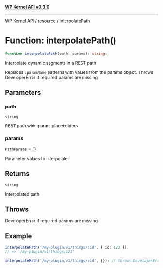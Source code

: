 [**WP Kernel API v0.3.0**](../../README.md)

---

[WP Kernel API](../../README.md) / [resource](../README.md) / interpolatePath

# Function: interpolatePath()

```ts
function interpolatePath(path, params): string;
```

Interpolate dynamic segments in a REST path

Replaces `:paramName` patterns with values from the params object.
Throws DeveloperError if required params are missing.

## Parameters

### path

`string`

REST path with :param placeholders

### params

[`PathParams`](../type-aliases/PathParams.md) = `{}`

Parameter values to interpolate

## Returns

`string`

Interpolated path

## Throws

DeveloperError if required params are missing

## Example

```ts
interpolatePath('/my-plugin/v1/things/:id', { id: 123 });
// => '/my-plugin/v1/things/123'

interpolatePath('/my-plugin/v1/things/:id', {}); // throws DeveloperError
```
